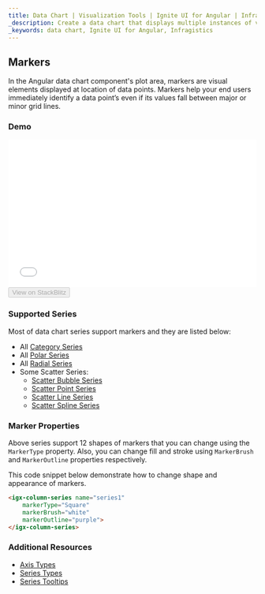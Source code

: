 ```yaml
---
title: Data Chart | Visualization Tools | Ignite UI for Angular | Infragistics | Markers
_description: Create a data chart that displays multiple instances of visual elements in the same plot area in order to create composite chart views.
_keywords: data chart, Ignite UI for Angular, Infragistics
---
```


## Markers

In the Angular data chart component's plot area, markers are visual elements displayed at location of data points. Markers help your end users immediately identify a data point’s even if its values fall between major or minor grid lines.

### Demo

<div class="sample-container loading" style="height: 300px">
    <iframe id="data-chart-series-markers-iframe" src='{environment:demosBaseUrl}/charts/data-chart-series-markers' width="100%" height="100%" seamless frameBorder="0" onload="onXPlatSampleIframeContentLoaded(this);"></iframe>
</div>
<div>
    <button data-localize="stackblitz" disabled class="stackblitz-btn" data-iframe-id="data-chart-series-markers-iframe" data-demos-base-url="{environment:demosBaseUrl}">View on StackBlitz
    </button>
</div>

<div class="divider--half"></div>

### Supported Series

Most of data chart series support markers and they are listed below:

-   All [Category Series](datachart_series_types_category.md)
-   All [Polar Series](datachart_series_types_polar.md)
-   All [Radial Series](datachart_series_types_radial.md)
-   Some Scatter Series:
    -   [Scatter Bubble Series](datachart_series_types_scatter_bubble.md)
    -   [Scatter Point Series](datachart_series_types_scatter_marker.md)
    -   [Scatter Line Series](datachart_series_types_scatter_marker.md)
    -   [Scatter Spline Series](datachart_series_types_scatter_marker.md)

### Marker Properties

Above series support 12 shapes of markers that you can change using the `MarkerType` property.  Also, you can change fill and stroke using `MarkerBrush` and `MarkerOutline` properties respectively.

This code snippet below demonstrate how to change shape and appearance of markers.

```html
<igx-column-series name="series1"
    markerType="Square"
    markerBrush="white"
    markerOutline="purple">
</igx-column-series>
```

<!-- TODO add this section when we add MarkerTemplate

### Marker Templates

You can provide custom shape using the `MarkerTemplate` property.

This code snippet below demonstrate how to create custom  marker with values of data points.


```html
 <igx-data-chart
    [dataSource]="dataSource"
    width="700px"
    height="500px">

    TODO

 </igx-data-chart>
```

```tsx
<IgrColumnSeries name="series1"
    markerTemplate="customMarker" />
``` -->

### Additional Resources

-   [Axis Types](datachart_axis_types.md)
-   [Series Types](datachart_series_types.md)
-   [Series Tooltips](datachart_series_tooltips.md)
